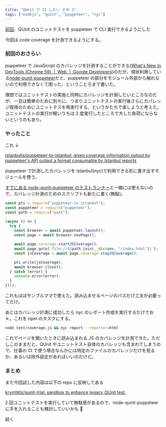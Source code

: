 ```yaml
---
title: "QUnit で CI したい その 2"
tags: ["nodejs", "qunit", "puppeteer", "nyc"]
---
```


[前回](./2019-03-21_want-to-run-qunit-in-cli.md)、QUnit のユニットテストを puppeteer で CLI 実行できるようにした

今回は code coverage を計測できるようにする。

### 前回のおさらい

puppeteer で JavaScript のカバレッジを計測することができる([What's New In DevTools (Chrome 59)  |  Web  |  Google Developers](https://developers.google.com/web/updates/2017/04/devtools-release-notes))のだが、現状利用している[node-qunit-puppeteer](https://www.npmjs.com/package/node-qunit-puppeteer)だと、puppeteer の部分をモジュール外部から触れないので利用できなくて困った、ということろまで書いた。

理想ではユニットテストの実施と同時にカバレッジを計測したいところなのだが、一旦は簡単のために別々に、つまりユニットテストの実行後さらにカバレッジ取得のためにユニットテスを再実行する、というかたちで楽しようと考えた。ユニットテストの実行が軽いうちは 2 度実行したところで大した負荷にならないというのもあり。

### やったこと

これ ↓

[istanbuljs/puppeteer-to-istanbul: given coverage information output by puppeteer's API output a format consumable by Istanbul reports](https://github.com/istanbuljs/puppeteer-to-istanbul)

puppeteer で計測したカバレッジを istanbul(nyc)で利用できる形に書き出すモジュールを使う。

[すでにある node-qunit-puppeteer のテストランナー](https://github.com/krymtkts/qunit-trial/blob/master/test/run.js)と一緒には使えないので、カバレッジ計測のためのスクリプトも新たに書く(無駄)。

```js
const pti = require("puppeteer-to-istanbul");
const puppeteer = require("puppeteer");
const path = require("path");

(async () => {
  try {
    const browser = await puppeteer.launch();
    const page = await browser.newPage();

    await page.coverage.startJSCoverage();
    await page.goto(`file://${path.join(__dirname, "/index.html")}`);
    const jsCoverage = await page.coverage.stopJSCoverage();

    pti.write(jsCoverage);
    await browser.close();
  } catch (error) {
    console.error(error);
  }
})();
```

これもほぼサンプルママで使えた。読み込ませるページのパスだけ工夫が必要ってだけ。

あとはカバレッジ計測に成功したら nyc のレポート作成を実行するだけでおｋ。これを npm のタスクにする。

```sh
node test/coverage.js && nyc report --reporter=html
```

これでページを開いたときに読み込まれる JS のカバレッジを計測できた。ただしこのままだと、QUnit やユニットテスト自体のカバレッジも含まれてしまうので、仕事の CI で使う場合なんかには特定のファイルのカバレッジだけを見るか、あるいは除外設定があればいいのだけど。

### まとめ

また今回試した内容は以下の repo に反映してある

[krymtkts/qunit-trial: sandbox to enhance legacy QUnit test.](https://github.com/krymtkts/qunit-trial)

2 回ユニットテストを実行していて無駄感があるので、node-qunit-puppeteer に手を入れることも検討していいかも 🤔

続く
